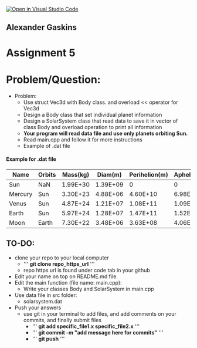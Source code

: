 [![Open in Visual Studio Code](https://classroom.github.com/assets/open-in-vscode-c66648af7eb3fe8bc4f294546bfd86ef473780cde1dea487d3c4ff354943c9ae.svg)](https://classroom.github.com/online_ide?assignment_repo_id=8780596&assignment_repo_type=AssignmentRepo)
## Alexander Gaskins

# Assignment 5


# Problem/Question:
- Problem:
  - Use struct Vec3d with Body class. and overload << operator for Vec3d 
  - Design a Body class that set individual planet information 
  - Design a SolarSystem class that read data to save it in vector of class Body and overload operation to print all information 
  - **Your program will read data file and use only planets orbiting Sun.**
  - Read main.cpp and follow it for more instructions
  - Example of .dat file 
  
#### Example for .dat file
| Name    | Orbits | Mass(kg) | Diam(m)  | Perihelion(m) | Aphelion(m) | orbPeriod(days) | rotationalPeriod(hours) | axialtilt(deg) | orbinclin(deg) |
| ------- | ------ | -------- | -------- | ------------- | ----------- | --------------- | ----------------------- | -------------- | -------------- |
| Sun     | NaN    | 1.99E+30 | 1.39E+09 | 0             | 0           | 0               | 587.28                  | 0              | 0              |
| Mercury | Sun    | 3.30E+23 | 4.88E+06 | 4.60E+10      | 6.98E+10    | 88              | 1407.6                  | 0.01           | 7              |
| Venus   | Sun    | 4.87E+24 | 1.21E+07 | 1.08E+11      | 1.09E+11    | 224.7           | \-5832.5                | 177.4          | 3.4            |
| Earth   | Sun    | 5.97E+24 | 1.28E+07 | 1.47E+11      | 1.52E+11    | 365.2425        | 23.9                    | 23.4           | 0              |
| Moon    | Earth  | 7.30E+22 | 3.48E+06 | 3.63E+08      | 4.06E+08    | 27.3            | 655.7                   | 6.7            | 5.1            |

## TO-DO:
  - clone your repo to your local computer
    - ''' <b>git clone repo_https_url</b> '''
    - repo https url is found under code tab in your github
  - Edit your name on top on README.md file.
  - Edit the main function (file name: main.cpp):
    - Write your classes Body and SolarSystem in main.cpp
  - Use data file in src folder:
    - solarsystem.dat
  - Push your answers
    - use git in your terminal to add files, and add comments on your commits, and finally submit files
      - ''' <b>git add specific_file1.x specific_file2.x</b> '''
      - ''' <b>git commit -m "add message here for commits"</b> '''
      - ''' <b>git push</b> ''' 
     
    
      
    
